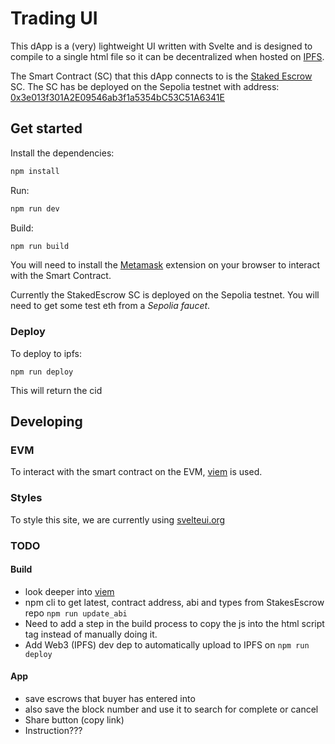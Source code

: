 # Trading UI

This dApp is a (very) lightweight UI written with Svelte and is designed to compile to a single html file so it can be decentralized when hosted on [IPFS](https://ipfs.tech/).

The Smart Contract (SC) that this dApp connects to is the [Staked Escrow](https://github.com/KipCrossing/staked_escrow) SC. The SC has be deployed on the Sepolia testnet with address: [0x3e013f301A2E09546ab3f1a5354bC53C51A6341E](https://sepolia.etherscan.io/address/0x3e013f301A2E09546ab3f1a5354bC53C51A6341E)

## Get started

Install the dependencies:

```bash
npm install
```

Run:

```bash
npm run dev
```

Build:

```bash
npm run build
```

You will need to install the [Metamask](https://metamask.io/) extension on your browser to interact with the Smart Contract.

Currently the StakedEscrow SC is deployed on the Sepolia testnet. You will need to get some test eth from a _Sepolia faucet_.

### Deploy

To deploy to ipfs:

```
npm run deploy
```

This will return the cid

## Developing

### EVM

To interact with the smart contract on the EVM, [viem](https://viem.sh/docs) is used.

### Styles

To style this site, we are currently using [svelteui.org](https://www.svelteui.org/)

### TODO

#### Build

- look deeper into [viem](https://viem.sh/docs/contract/getContract.html)
- npm cli to get latest, contract address, abi and types from StakesEscrow repo `npm run update_abi`
- Need to add a step in the build process to copy the js into the html script tag instead of manually doing it.
- Add Web3 (IPFS) dev dep to automatically upload to IPFS on `npm run deploy`

#### App

- save escrows that buyer has entered into
- also save the block number and use it to search for complete or cancel
- Share button (copy link)
- Instruction???
